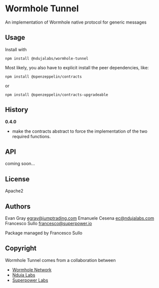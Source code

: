# Wormhole Tunnel
An implementation of Wormhole native protocol for generic messages

## Usage

Install with
```
npm install @ndujalabs/wormhole-tunnel
```

Most likely, you also have to explicit install the peer dependencies, like:
``` 
npm install @openzeppelin/contracts
```
or 
``` 
npm install @openzeppelin/contracts-upgradeable
```

## History

**0.4.0**
- make the contracts abstract to force the implementation of the two required functions.

## API

coming soon...

## License

Apache2

## Authors

Evan Gray <egray@jumptrading.com>
Emanuele Cesena <ec@ndujalabs.com>
Francesco Sullo <francesco@superpower.io>

Package managed by Francesco Sullo

## Copyright

Wormhole Tunnel comes from a collaboration between 
* [Wormhole Network](https://wormholenetwork.com/)
* [Nduja Labs](https://ndujalabs.com)
* [Superpower Labs](https://superpower.io) 
